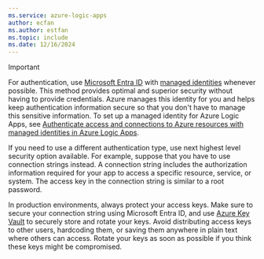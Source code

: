 ```yaml
---
ms.service: azure-logic-apps
author: ecfan
ms.author: estfan
ms.topic: include
ms.date: 12/16/2024
---
```


> [!IMPORTANT]
>
> For authentication, use [Microsoft Entra ID](/entra/identity/authentication/overview-authentication) with 
> [managed identities](/entra/identity/managed-identities-azure-resources/overview) whenever possible. 
> This method provides optimal and superior security without having to provide credentials. Azure manages 
> this identity for you and helps keep authentication information secure so that you don't have to manage 
> this sensitive information. To set up a managed identity for Azure Logic Apps, see 
> [Authenticate access and connections to Azure resources with managed identities in Azure Logic Apps](/azure/logic-apps/authenticate-with-managed-identity).
>
> If you need to use a different authentication type, use next highest level security option available. 
> For example, suppose that you have to use connection strings instead. A connection string 
> includes the authorization information required for your app to access a specific resource, service, 
> or system. The access key in the connection string is similar to a root password.
>
> In production environments, always protect your access keys. Make sure to secure your connection string 
> using Microsoft Entra ID, and use [Azure Key Vault](https://go.microsoft.com/fwlink/?linkid=2300117) 
> to securely store and rotate your keys. Avoid distributing access keys to other users, hardcoding them, 
> or saving them anywhere in plain text where others can access. Rotate your keys as soon as possible 
> if you think these keys might be compromised.
